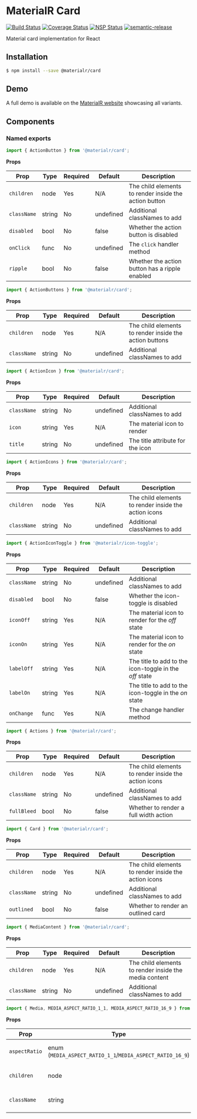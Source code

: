 # MaterialR Card

[![Build Status](https://travis-ci.org/materialr/card.svg?branch=master)](https://travis-ci.org/materialr/card)
[![Coverage Status](https://coveralls.io/repos/github/materialr/card/badge.svg?branch=master)](https://coveralls.io/github/materialr/card?branch=master)
[![NSP Status](https://nodesecurity.io/orgs/materialr/projects/e64cc3fb-4ecc-42f2-9f6e-f87f905d50be/badge)](https://nodesecurity.io/orgs/materialr/projects/e64cc3fb-4ecc-42f2-9f6e-f87f905d50be)
[![semantic-release](https://img.shields.io/badge/%20%20%F0%9F%93%A6%F0%9F%9A%80-semantic--release-e10079.svg)](https://github.com/semantic-release/semantic-release)

Material card implementation for React

## Installation

```sh
$ npm install --save @materialr/card
```

## Demo

A full demo is available on the [MaterialR website](https://materialr.github.io/components/card)
showcasing all variants.

## Components

### Named exports

```js
import { ActionButton } from '@materialr/card';
```

**Props**

| Prop        | Type   | Required | Default   | Description                                           |
| ----------- | ------ | -------- | --------- | ----------------------------------------------------- |
| `children`  | node   | Yes      | N/A       | The child elements to render inside the action button |
| `className` | string | No       | undefined | Additional classNames to add                          |
| `disabled`  | bool   | No       | false     | Whether the action button is disabled                 |
| `onClick`   | func   | No       | undefined | The `click` handler method                            |
| `ripple`    | bool   | No       | false     | Whether the action button has a ripple enabled        |

```js
import { ActionButtons } from '@materialr/card';
```

**Props**

| Prop        | Type   | Required | Default   | Description                                            |
| ----------- | ------ | -------- | --------- | ------------------------------------------------------ |
| `children`  | node   | Yes      | N/A       | The child elements to render inside the action buttons |
| `className` | string | No       | undefined | Additional classNames to add                           |

```js
import { ActionIcon } from '@materialr/card';
```

**Props**

| Prop        | Type   | Required | Default   | Description                      |
| ----------- | ------ | -------- | --------- | -------------------------------- |
| `className` | string | No       | undefined | Additional classNames to add     |
| `icon`      | string | Yes      | N/A       | The material icon to render      |
| `title`     | string | No       | undefined | The title attribute for the icon |

```js
import { ActionIcons } from '@materialr/card';
```

**Props**

| Prop        | Type   | Required | Default   | Description                                          |
| ----------- | ------ | -------- | --------- | ---------------------------------------------------- |
| `children`  | node   | Yes      | N/A       | The child elements to render inside the action icons |
| `className` | string | No       | undefined | Additional classNames to add                         |

```js
import { ActionIconToggle } from '@materialr/icon-toggle';
```

**Props**

| Prop        | Type   | Required | Default   | Description                                            |
| ----------- | ------ | -------- | --------- | ------------------------------------------------------ |
| `className` | string | No       | undefined | Additional classNames to add                           |
| `disabled`  | bool   | No       | false     | Whether the icon-toggle is disabled                    |
| `iconOff`   | string | Yes      | N/A       | The material icon to render for the _off_ state        |
| `iconOn`    | string | Yes      | N/A       | The material icon to render for the _on_ state         |
| `labelOff`  | string | Yes      | N/A       | The title to add to the icon-toggle in the _off_ state |
| `labelOn`   | string | Yes      | N/A       | The title to add to the icon-toggle in the _on_ state  |
| `onChange`  | func   | Yes      | N/A       | The change handler method                              |

```js
import { Actions } from '@materialr/card';
```

**Props**

| Prop        | Type   | Required | Default   | Description                                          |
| ----------- | ------ | -------- | --------- | ---------------------------------------------------- |
| `children`  | node   | Yes      | N/A       | The child elements to render inside the action icons |
| `className` | string | No       | undefined | Additional classNames to add                         |
| `fullBleed` | bool   | No       | false     | Whether to render a full width action                |

```js
import { Card } from '@materialr/card';
```

**Props**

| Prop        | Type   | Required | Default   | Description                                          |
| ----------- | ------ | -------- | --------- | ---------------------------------------------------- |
| `children`  | node   | Yes      | N/A       | The child elements to render inside the action icons |
| `className` | string | No       | undefined | Additional classNames to add                         |
| `outlined`  | bool   | No       | false     | Whether to render an outlined card                   |

```js
import { MediaContent } from '@materialr/card';
```

**Props**

| Prop        | Type   | Required | Default   | Description                                           |
| ----------- | ------ | -------- | --------- | ----------------------------------------------------- |
| `children`  | node   | Yes      | N/A       | The child elements to render inside the media content |
| `className` | string | No       | undefined | Additional classNames to add                          |

```js
import { Media, MEDIA_ASPECT_RATIO_1_1, MEDIA_ASPECT_RATIO_16_9 } from '@materialr/card';
```

**Props**

| Prop          | Type                                                      | Required | Default                   | Description                   |
| ------------- | --------------------------------------------------------- | -------- | ------------------------- | ----------------------------- |
| `aspectRatio` | enum (`MEDIA_ASPECT_RATIO_1_1`/`MEDIA_ASPECT_RATIO_16_9`) | No       | `MEDIA_ASPECT_RATIO_16_9` | The aspect ratio of the media |
| `children`    | node                                                      | Yes      | N/A                       | The child elements to render  |
| `className`   | string                                                    | No       | undefined                 | Additional classNames to add  |
